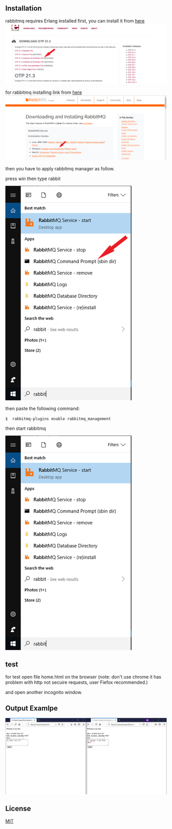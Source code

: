 ## Installation

rabbitmq requires Erlang installed first, you can install it from [here](https://www.erlang.org/downloads)
![](images/erlang.png)

for rabbitmq installing link from [here](https://www.rabbitmq.com/download.html)
![](images/rabbitmq.png)

then you have to apply rabbitmq manager as follow.

press win then type rabbit


![](images/plugins.png)

then paste the following command:

`$  rabbitmq-plugins enable rabbitmq_management`

then start rabbitmq


![](images/start.png)


## test
for test open file home.html on the browser (note: don't use chrome it has problem with http not secuire requests, user Fiefox recommended.)

and open another incognito window.
## Output Examlpe
![](images/output.png)

## License
[MIT](https://choosealicense.com/licenses/mit/)
